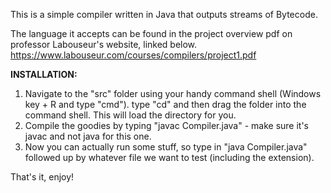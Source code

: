 This is a simple compiler written in Java that outputs streams of Bytecode.

The language it accepts can be found in the project overview pdf on professor Labouseur's website, linked below.
https://www.labouseur.com/courses/compilers/project1.pdf

**INSTALLATION:**
1. Navigate to the "src" folder using your handy command shell (Windows key + R and type "cmd"). type "cd" and then drag the folder into the command shell. This will load the directory for you.
2. Compile the goodies by typing "javac Compiler.java" - make sure it's javac and not java for this one.
3. Now you can actually run some stuff, so type in "java Compiler.java" followed up by whatever file we want to test (including the extension).

That's it, enjoy!
